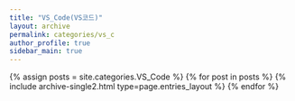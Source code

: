 ```yaml
---
title: "VS_Code(VS코드)"
layout: archive
permalink: categories/vs_c
author_profile: true
sidebar_main: true
---
```


{% assign posts = site.categories.VS_Code %}
{% for post in posts %} {% include archive-single2.html type=page.entries_layout %} {% endfor %}